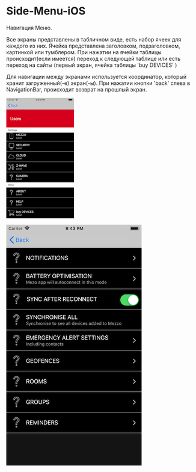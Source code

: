 # Side-Menu-iOS
Навигация Меню.

Все экраны представлены в табличном виде, есть набор ячеек для каждого из них.
Ячейка представлена заголовком, подзаголовком, картинкой или тумблером.
При нажатии на ячейки таблицы происходит(если имеется) переход к следующей таблице или есть переход на сайты (первый экран,  ячейка таблицы 'buy DEVICES' )

Для навигации между экранами используется координатор, который хранит загруженный(-е) экран(-ы). 
При нажатии кнопки 'back' слева в NavigationBar, происходит возврат на прошлый экран.

![Main Screen](https://github.com/Melekhin/Side-Menu-iOS/blob/master/Screenshots/Simulator%20Screen%20Shot%20-%20iPhone%208%20-%202019-07-17%20at%2021.43.02.png)

![Second Screen](https://github.com/Melekhin/Side-Menu-iOS/blob/master/Screenshots/Simulator%20Screen%20Shot%20-%20iPhone%208%20-%202019-07-17%20at%2021.43.52.png)
